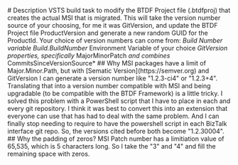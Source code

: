 #   D e s c r i p t i o n  
  
 V S T S   b u i l d   t a s k   t o   m o d i f y   t h e   B T D F   P r o j e c t   f i l e   ( . b t d f p r o j )   t h a t   c r e a t e s   t h e   a c t u a l   M S I   t h a t   i s   m i g r a t e d .  
  
 T h i s   w i l l   t a k e   t h e   v e r s i o n   n u m b e r   s o u r c e   o f   y o u r   c h o o s i n g ,   f o r   m e   i t   w a s   G i t V e r s i o n ,   a n d   u p d a t e   t h e   B T D F   P r o j e c t   f i l e   * * P r o d u c t V e r s i o n * *   a n d   g e n e r a t e   a   n e w   r a n d o m   G U I D   f o r   t h e   * * P r o d u c t I d * * .  
  
 Y o u r   c h o i c e   o f   v e r s i o n   n u m b e r s   c a n   c o m e   f r o m :  
  
 *   B u i l d   N u m b e r   v a r i a b l e   B u i l d . B u i l d N u m b e r  
 *   E n v i r o n m e n t   V a r i a b l e   o f   y o u r   c h o i c e  
 *   G i t V e r s i o n   p r o p e r t i e s ,   s p e c i f i c a l l y   * M a j o r M i n o r P a t c h *   a n d   c o m b i n e s   * C o m m i t s S i n c e V e r s i o n S o u r c e *  
  
 # #   W h y  
  
 M S I   p a c k a g e s   h a v e   a   l i m i t   o f   M a j o r . M i n o r . P a t h ,   b u t   w i t h   [ S e m a t i c   V e r s i o n ] ( h t t p s : / / s e m v e r . o r g )   a n d   G i t V e r s i o n   I   c a n   g e n e r a t e   a   v e r s i o n   n u m b e r   l i k e   " 1 . 2 . 3 - c i 4 "   o r   " 1 . 2 . 3 + 4 " .     T r a n s l a t i n g   t h a t   i n t o   a   v e r s i o n   n u m b e r   c o m p a t i b l e   w i t h   M S I   a n d   b e i n g   u p g r a d a b l e   ( t o   b e   c o m p a t i b l e   w i t h   t h e   B T D F   F r a m e w o r k )   i s   a   l i t t l e   t r i c k y .     I   s o l v e d   t h i s   p r o b l e m   w i t h   a   P o w e r S h e l l   s c r i p t   t h a t   I   h a v e   t o   p l a c e   i n   e a c h   a n d   e v e r y   g i t   r e p o s i t o r y .     I   t h i n k   i t   w a s   b e s t   t o   c o n v e r t   t h i s   i n t o   a n   e x t e n s i o n   t h a t   e v e r y o n e   c a n   u s e   t h a t   h a s   h a d   t o   d e a l   w i t h   t h e   s a m e   p r o b l e m .     A n d   I   c a n   f i n a l l y   s t o p   n e e d i n g   t o   r e q u i r e   t o   h a v e   t h e   p o w e r s h e l l   s c r i p t   i n   e a c h   B i z T a l k   i n t e r f a c e   g i t   r e p o .  
  
 S o ,   t h e   v e r s i o n s   c i t e d   b e f o r e   b o t h   b e c o m e   " 1 . 2 . 3 0 0 0 4 " .  
  
 # #   W h y   t h e   p a d d i n g   o f   z e r o s ?  
  
 M S I   P a t c h   n u m b e r   h a s   a   l i m i t i a t i o n   v a l u e   o f   6 5 , 5 3 5 ,   w h i c h   i s   5   c h a r a c t e r s   l o n g .     S o   I   t a k e   t h e   " 3 "   a n d   " 4 "   a n d   f i l l   t h e   r e m a i n i n g   s p a c e   w i t h   z e r o s .  
 